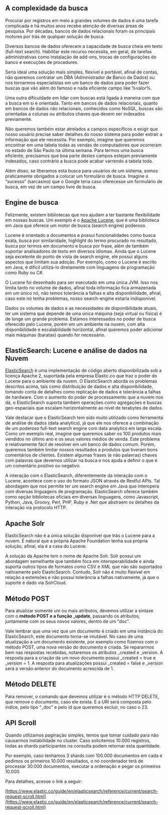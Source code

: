 ﻿## A complexidade da busca

Procurar por registros em meio a grandes volumes de dados é uma tarefa complicada e há muitos anos recebe atenção de diversas áreas de pesquisa. Por décadas, bancos de dados relacionais foram os principais motores por trás de qualquer solução de busca.

Diversos bancos de dados oferecem a capacidade de busca cheia em texto (full-text search). Habilitar este recurso necessita, em geral, de tarefas administrativas como instalação de add-ons, trocas de configurações do banco e execuções de procedures.

Seria ideal uma solução mais simples, flexível e portável, afinal de contas, não queremos contratar um DBA (Administrador de Banco de Dados) ou nos tornarmos especialistas em um banco de dados para poder fazer buscas que vão além do famoso e nada eficiente campo like %valor%.

Uma outra dificuldade em lidar com buscas está ligada à maneira com que a busca em si é orientada. Tanto em bancos de dados relacionais, quanto em bancos de dados não relacionais, conhecidos como NoSQL, buscas são orientadas a colunas ou atributos chaves que devem ser indexados previamente.

Não queremos também estar atrelados a campos específicos e exigir que nosso usuário precise saber detalhes do nosso sistema para poder extrair a informação que ele necessita. Por exemplo, imagine que queremos encontrar em uma tabela todas as vendas de computadores que ocorreram no estado de São Paulo na última semana. Para termos uma busca eficiente, precisamos que boa parte destes campos estejam previamente indexados, caso contrário a busca pode acabar varrendo a tabela toda.

Além disso, se liberamos esta busca para usuários de um sistema, somos praticamente obrigados a colocar um formulário de busca. Imagine o “sucesso” (sarcasmo) que o Google teria caso oferecesse um formulário de busca, em vez de um campo livre de busca.

## Engine de busca

Felizmente, existem bibliotecas que nos ajudam a ter bastante flexibilidade em nossas buscas. Um exemplo é o [Apache Lucene](https://lucene.apache.org/core), que é uma biblioteca em Java que oferece um motor de busca (search engine) poderoso.

Lucene é orientado a documentos e possui funcionalidades como busca exata, busca por similaridade, highlight do termo procurado no resultado, busca por termos em documento e busca por frase, além de também suportar analisadores de texto em diversos idiomas. Ainda que o Lucene seja excelente do ponto de vista de search engine, ele possui alguns aspectos que limitam sua adoção. Por exemplo, como o Lucene é escrito em Java, é difícil utilizá-lo diretamente com linguagens de programação como Ruby ou C#.

O Lucene foi desenhado para ser executado em uma única JVM. Isso nos limita tanto no volume de dados, afinal toda informação fica armazenada em um único nó, não temos tolerância a falhas e alta disponibilidade, afinal, caso este nó tenha problemas, nosso search-engine estaria indisponível.

Dados os volumes de dados e as necessidades de disponibilidade atuais, ter um sistema que depende de uma única máquina (seja virtual ou física) é de longe um grande problema. Estamos interessados no poder de busca oferecido pelo Lucene, porém em um ambiente na nuvem, com alta disponibilidade e escalabilidade horizontal, afinal queremos poder adicionar mais máquinas (baratas) quando for necessário.

## ElasticSearch: Lucene e análise de dados na Nuvem

[ElasticSearch](https://www.elastic.co/products/elasticsearch) é uma implementação de código aberto disponibilizada sob a licença Apache 2, suportada pela empresa Elastic.co que traz o poder do Lucene para o ambiente da nuvem. O ElasticSearch aborda os problemas descritos acima, tais como distribuição de dados e alta disponibilidade, tomando conta de detalhes como replicação de dados e tolerância a falhas de hardware. Com o aumento do poder de processamento que a nuvem nos dá, o ElasticSearch suporta também operações como agregações e buscas geo-espaciais que escalam horizontalmente ao nível de terabytes de dados.

Vale destacar que o ElasticSearch tem sido muito utilizado como ferramenta de análise de dados (data analytics), já que ele nos oferece a combinação de um poderoso full-text search engine com data analytics em larga escala. Como um exemplo real, imagine que queremos saber os 100 produtos mais vendidos no último ano e os seus valores médios de venda. Este problema é relativamente fácil de resolver em um banco de dados comum. Porém, queremos também limitar nossos resultados a produtos que tiveram bons comentários de clientes. Existem algumas frases (e não palavras) chaves com palavras que devemos utilizar na busca e nos ajuda a definir o que é um comentário positivo ou negativo.

A interação com o ElasticSearch, diferentemente da interação com o Lucene, acontece com o uso do formato JSON através de Restful APIs. Tal abordagem que nos permite ter um search engine em Java que interopera com diversas linguagens de programação. ElasticSearch oferece também como opção bibliotecas oficiais em diversas linguagens, como Javascript, Python, Java, Groovy, Perl, PHP, Ruby e .Net que abstraem os detalhes da interação via protocolo HTTP.

  
## Apache Solr 

ElasticSearch não é a única solução disponível que trás o Lucene para a nuvem. É natural que a própria Apache Foundation tenha sua própria solução, afinal, ela é a casa do Lucene.

A solução da Apache tem o nome de Apache Solr. Solr possui um abordagem semelhante que também foca em interoperabilidade e ainda suporta outros tipos de formatos como CSV e XML que não são suportados nativamente pelo ElasticSearch. Contudo, Solr não é muito flexível em relação a extensões e não possui tolerância a falhas nativamente, já que o suporte é dado via SolrCloud.

## Método POST

Para atualizar somente um ou mais atributos, devemos utilizar a sintaxe com o **método POST **e a** função _update**, passando os atributos, juntamente com os seus novos valores, dentro de um "doc".

Vale lembrar que uma vez que um documento é criado em uma instância do ElasticSearch, este documento torna-se imutável. No caso de uma atualização a um documento existente, por exemplo como fizemos com o método POST, uma nova versão do documento é criada. Se repararmos bem nas respostas recebidas, notaremos os atributos _created e _version. A resposta para a criação de um novo documento possui _created = true e _version = 1. A resposta para atualizações possui _created = false e _version será a versão anterior do documento acrescida de 1.

## Método DELETE

Para remover, o comando que devemos utilizar é o método HTTP DELETE, que remove o documento, caso ele exista. E a URI será composta pelo índice, pelo tipo “_doc” e pelo id que queremos excluir, no caso o 23.


## API Scroll

Quando utilizamos paginação simples, temos que tomar cuidado para não causarmos instabilidade no cluster. Caso solicitemos 10.000 registros, todas as shards participantes na consulta podem retornar esta quantidade.

Por exemplo, caso tenhamos 3 shards com 100.000 documentos em cada e pedimos os primeiros 10.000 resultados, o nó coordenador terá de processar 30.000 documentos, executar a ordenação e pegar os primeiros 10.000.

Para detalhes, acesse o link a seguir:

[https://www.elastic.co/guide/en/elasticsearch/reference/current/search-request-scroll.html](https://www.elastic.co/guide/en/elasticsearch/reference/current/search-request-scroll.html)
